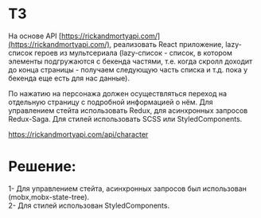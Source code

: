 # ТЗ

На основе API [https://rickandmortyapi.com/](https://rickandmortyapi.com/),
реализовать React приложение, lazy-список героев из мультсериала
(lazy-список - список, в котором элементы подгружаются с бекенда частями,
т.е. когда скролл доходит до конца страницы - получаем следующую часть списка и т.д. пока у бекенда еще есть для нас данные).

По нажатию на персонажа должен осуществляться переход на отдельную страницу с подробной информацией о нём.
Для управлением стейта использовать Redux, для асинхронных запросов Redux-Saga.
Для стилей использовать SCSS или StyledComponents.

https://rickandmortyapi.com/api/character

# Решение:

1- Для управлением стейта, асинхронных запросов был использован (mobx,mobx-state-tree).\
2- Для стилей использован StyledComponents.

